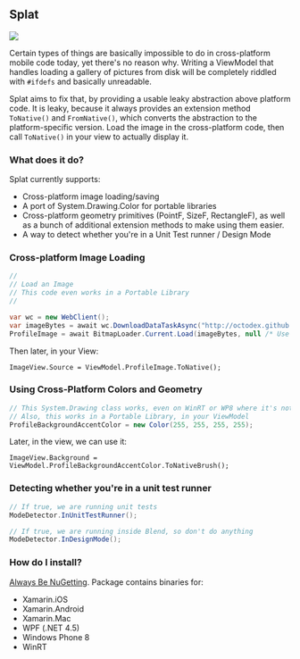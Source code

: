 ## Splat

![](http://f.cl.ly/items/1307401C3x2g3F2p2Z36/Logo.png)

Certain types of things are basically impossible to do in cross-platform
mobile code today, yet there's no reason why. Writing a ViewModel that handles
loading a gallery of pictures from disk will be completely riddled with
`#ifdefs` and basically unreadable. 

Splat aims to fix that, by providing a usable leaky abstraction above platform
code. It is leaky, because it always provides an extension method `ToNative()`
and `FromNative()`, which converts the abstraction to the platform-specific
version. Load the image in the cross-platform code, then call `ToNative()` in
your view to actually display it.

### What does it do?

Splat currently supports:

* Cross-platform image loading/saving
* A port of System.Drawing.Color for portable libraries
* Cross-platform geometry primitives (PointF, SizeF, RectangleF), as well as a bunch of 
  additional extension methods to make using them easier.
* A way to detect whether you're in a Unit Test runner / Design Mode

### Cross-platform Image Loading

```cs
//
// Load an Image
// This code even works in a Portable Library
//

var wc = new WebClient();
var imageBytes = await wc.DownloadDataTaskAsync("http://octodex.github.com/images/Professortocat_v2.png");
ProfileImage = await BitmapLoader.Current.Load(imageBytes, null /* Use original width */, null /* Use original height */);

```

Then later, in your View:

```
ImageView.Source = ViewModel.ProfileImage.ToNative();
```

### Using Cross-Platform Colors and Geometry

```cs
// This System.Drawing class works, even on WinRT or WP8 where it's not supposed to exist
// Also, this works in a Portable Library, in your ViewModel
ProfileBackgroundAccentColor = new Color(255, 255, 255, 255);
```

Later, in the view, we can use it:

```
ImageView.Background = ViewModel.ProfileBackgroundAccentColor.ToNativeBrush();
```

### Detecting whether you're in a unit test runner

```cs
// If true, we are running unit tests
ModeDetector.InUnitTestRunner();  

// If true, we are running inside Blend, so don't do anything
ModeDetector.InDesignMode();
```

### How do I install?

[Always Be NuGetting](https://nuget.org/packages/Splat/). Package contains binaries for:

* Xamarin.iOS
* Xamarin.Android
* Xamarin.Mac
* WPF (.NET 4.5)
* Windows Phone 8
* WinRT
